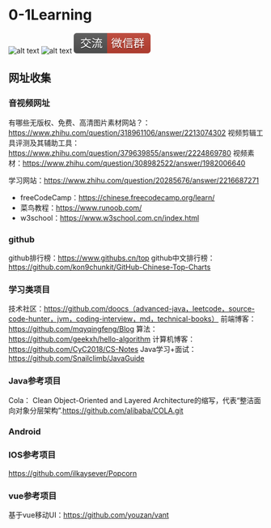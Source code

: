 # 0-1Learning

![alt text](../static/common/svg/luoxiaosheng.svg "公众号")
![alt text](../static/common/svg/luoxiaosheng_learning.svg "学习")
![alt text](../static/common/svg/luoxiaosheng_wechat.svg "微信")


## 网址收集

### 音视频网址

有哪些无版权、免费、高清图片素材网站？：https://www.zhihu.com/question/318961106/answer/2213074302
视频剪辑工具评测及其辅助工具：https://www.zhihu.com/question/379639855/answer/2224869780
视频素材：https://www.zhihu.com/question/308982522/answer/1982006640

学习网站：https://www.zhihu.com/question/20285676/answer/2216687271
- freeCodeCamp：https://chinese.freecodecamp.org/learn/
- 菜鸟教程：https://www.runoob.com/
- w3school：https://www.w3school.com.cn/index.html


### github
github排行榜：https://www.githubs.cn/top
github中文排行榜：https://github.com/kon9chunkit/GitHub-Chinese-Top-Charts

### 学习类项目
技术社区：https://github.com/doocs（advanced-java，leetcode，source-code-hunter，jvm，coding-interview，md，technical-books）
前端博客：https://github.com/mqyqingfeng/Blog
算法：https://github.com/geekxh/hello-algorithm
计算机博客：https://github.com/CyC2018/CS-Notes
Java学习+面试：https://github.com/Snailclimb/JavaGuide

### Java参考项目
Cola： Clean Object-Oriented and Layered Architecture的缩写，代表“整洁面向对象分层架构”.https://github.com/alibaba/COLA.git


### Android


### IOS参考项目 
https://github.com/ilkaysever/Popcorn

### vue参考项目
基于vue移动UI：https://github.com/youzan/vant

